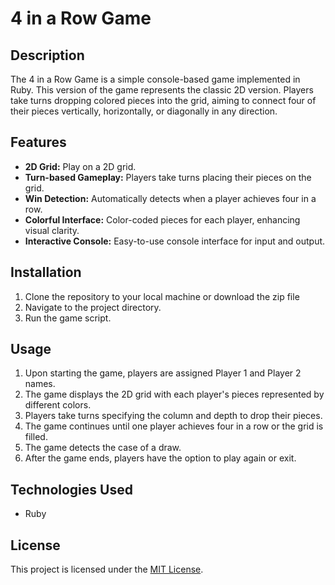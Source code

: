 # 4 in a Row Game 

## Description
The 4 in a Row Game is a simple console-based game implemented in Ruby. This version of the game represents the classic 2D version. Players take turns dropping colored pieces into the grid, aiming to connect four of their pieces vertically, horizontally, or diagonally in any direction.

## Features
- **2D Grid:** Play on a 2D grid.
- **Turn-based Gameplay:** Players take turns placing their pieces on the grid.
- **Win Detection:** Automatically detects when a player achieves four in a row.
- **Colorful Interface:** Color-coded pieces for each player, enhancing visual clarity.
- **Interactive Console:** Easy-to-use console interface for input and output.

## Installation
1. Clone the repository to your local machine or download the zip file
2. Navigate to the project directory.
3. Run the game script.
   
## Usage
1. Upon starting the game, players are assigned Player 1 and Player 2 names.
2. The game displays the 2D grid with each player's pieces represented by different colors.
3. Players take turns specifying the column and depth to drop their pieces.
4. The game continues until one player achieves four in a row or the grid is filled.
5. The game detects the case of a draw.
6. After the game ends, players have the option to play again or exit.


## Technologies Used
- Ruby 


## License
This project is licensed under the [MIT License](LICENSE).




